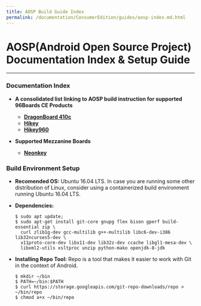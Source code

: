```yaml
---
title: AOSP Build Guide Index
permalink: /documentation/ConsumerEdition/guides/aosp-index.md.html
---
```


# AOSP(Android Open Source Project) Documentation Index & Setup Guide
***
### Documentation Index
- **A consolidated list linking to AOSP build instruction for supported 96Boards CE Products**
  - **[DragonBoard 410c](../DragonBoard-410c/Guides/AOSP.md)**
  - **[Hikey](https://source.android.com/setup/devices#hikey)**
  - **[Hikey960](https://source.android.com/setup/devices#hikey960)**


- **Supported Mezzanine Boards**
  - **[Neonkey](../../mezzanine/neonkey/guides/neonkey-aosp-build.md)**


### Build Environment Setup
- **Recomended OS:** Ubuntu 16.04 LTS. In case you are running some other distribution of Linux, consider using a containerized build environment running Ubuntu 16.04 LTS.
- **Dependencies:**

  ```shell
  $ sudo apt update;
  $ sudo apt-get install git-core gnupg flex bison gperf build-essential zip \
    curl zlib1g-dev gcc-multilib g++-multilib libc6-dev-i386 lib32ncurses5-dev \
    x11proto-core-dev libx11-dev lib32z-dev ccache libgl1-mesa-dev \
    libxml2-utils xsltproc unzip python-mako openjdk-8-jdk
  ```
- **Installing Repo Tool:** Repo is a tool that makes it easier to work with Git in the context of Android.

  ```shell
  $ mkdir ~/bin
  $ PATH=~/bin:$PATH
  $ curl https://storage.googleapis.com/git-repo-downloads/repo > ~/bin/repo
  $ chmod a+x ~/bin/repo
  ```
